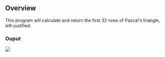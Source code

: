 ## Overview

This program will calculate and return the first 32 rows of Pascal's triangle, left-justified.

### Ouput
<img src="school/img/tri.jpg" style="vertical-align:left">

